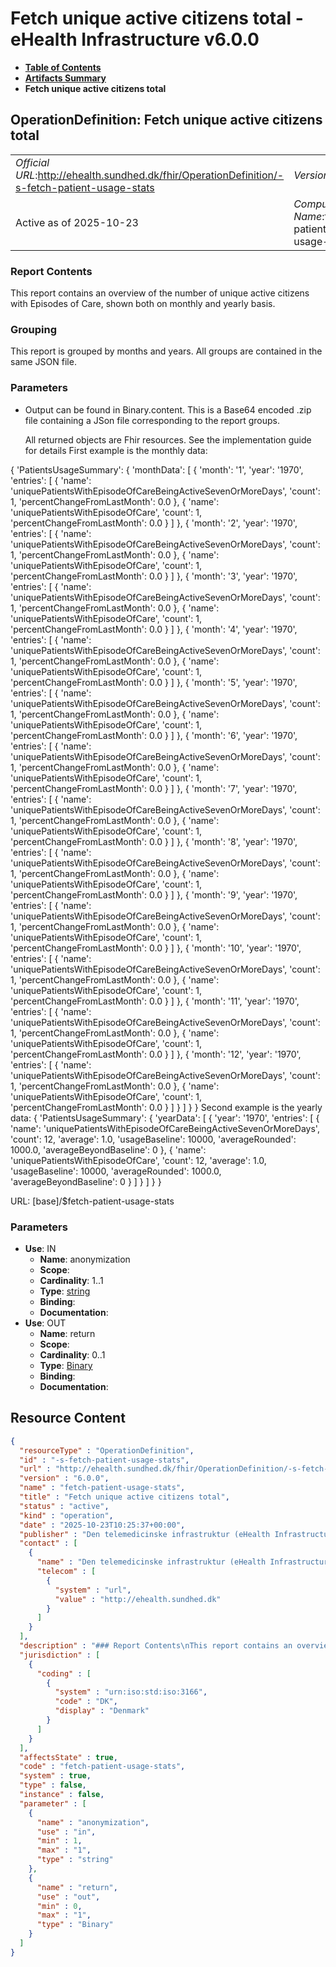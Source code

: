 # Fetch unique active citizens total - eHealth Infrastructure v6.0.0

* [**Table of Contents**](toc.md)
* [**Artifacts Summary**](artifacts.md)
* **Fetch unique active citizens total**

## OperationDefinition: Fetch unique active citizens total 

| | |
| :--- | :--- |
| *Official URL*:http://ehealth.sundhed.dk/fhir/OperationDefinition/-s-fetch-patient-usage-stats | *Version*:6.0.0 |
| Active as of 2025-10-23 | *Computable Name*:fetch-patient-usage-stats |

 

### Report Contents

 
This report contains an overview of the number of unique active citizens with Episodes of Care, shown both on monthly and yearly basis. 

### Grouping

 
This report is grouped by months and years. All groups are contained in the same JSON file. 

### Parameters

 
* Output can be found in Binary.content. This is a Base64 encoded .zip file containing a JSon file corresponding to the report groups.


  All returned objects are Fhir resources. See the implementation guide for details First example is the monthly data:
 
{ 'PatientsUsageSummary': { 'monthData': [ { 'month': '1', 'year': '1970', 'entries': [ { 'name': 'uniquePatientsWithEpisodeOfCareBeingActiveSevenOrMoreDays', 'count': 1, 'percentChangeFromLastMonth': 0.0 }, { 'name': 'uniquePatientsWithEpisodeOfCare', 'count': 1, 'percentChangeFromLastMonth': 0.0 } ] }, { 'month': '2', 'year': '1970', 'entries': [ { 'name': 'uniquePatientsWithEpisodeOfCareBeingActiveSevenOrMoreDays', 'count': 1, 'percentChangeFromLastMonth': 0.0 }, { 'name': 'uniquePatientsWithEpisodeOfCare', 'count': 1, 'percentChangeFromLastMonth': 0.0 } ] }, { 'month': '3', 'year': '1970', 'entries': [ { 'name': 'uniquePatientsWithEpisodeOfCareBeingActiveSevenOrMoreDays', 'count': 1, 'percentChangeFromLastMonth': 0.0 }, { 'name': 'uniquePatientsWithEpisodeOfCare', 'count': 1, 'percentChangeFromLastMonth': 0.0 } ] }, { 'month': '4', 'year': '1970', 'entries': [ { 'name': 'uniquePatientsWithEpisodeOfCareBeingActiveSevenOrMoreDays', 'count': 1, 'percentChangeFromLastMonth': 0.0 }, { 'name': 'uniquePatientsWithEpisodeOfCare', 'count': 1, 'percentChangeFromLastMonth': 0.0 } ] }, { 'month': '5', 'year': '1970', 'entries': [ { 'name': 'uniquePatientsWithEpisodeOfCareBeingActiveSevenOrMoreDays', 'count': 1, 'percentChangeFromLastMonth': 0.0 }, { 'name': 'uniquePatientsWithEpisodeOfCare', 'count': 1, 'percentChangeFromLastMonth': 0.0 } ] }, { 'month': '6', 'year': '1970', 'entries': [ { 'name': 'uniquePatientsWithEpisodeOfCareBeingActiveSevenOrMoreDays', 'count': 1, 'percentChangeFromLastMonth': 0.0 }, { 'name': 'uniquePatientsWithEpisodeOfCare', 'count': 1, 'percentChangeFromLastMonth': 0.0 } ] }, { 'month': '7', 'year': '1970', 'entries': [ { 'name': 'uniquePatientsWithEpisodeOfCareBeingActiveSevenOrMoreDays', 'count': 1, 'percentChangeFromLastMonth': 0.0 }, { 'name': 'uniquePatientsWithEpisodeOfCare', 'count': 1, 'percentChangeFromLastMonth': 0.0 } ] }, { 'month': '8', 'year': '1970', 'entries': [ { 'name': 'uniquePatientsWithEpisodeOfCareBeingActiveSevenOrMoreDays', 'count': 1, 'percentChangeFromLastMonth': 0.0 }, { 'name': 'uniquePatientsWithEpisodeOfCare', 'count': 1, 'percentChangeFromLastMonth': 0.0 } ] }, { 'month': '9', 'year': '1970', 'entries': [ { 'name': 'uniquePatientsWithEpisodeOfCareBeingActiveSevenOrMoreDays', 'count': 1, 'percentChangeFromLastMonth': 0.0 }, { 'name': 'uniquePatientsWithEpisodeOfCare', 'count': 1, 'percentChangeFromLastMonth': 0.0 } ] }, { 'month': '10', 'year': '1970', 'entries': [ { 'name': 'uniquePatientsWithEpisodeOfCareBeingActiveSevenOrMoreDays', 'count': 1, 'percentChangeFromLastMonth': 0.0 }, { 'name': 'uniquePatientsWithEpisodeOfCare', 'count': 1, 'percentChangeFromLastMonth': 0.0 } ] }, { 'month': '11', 'year': '1970', 'entries': [ { 'name': 'uniquePatientsWithEpisodeOfCareBeingActiveSevenOrMoreDays', 'count': 1, 'percentChangeFromLastMonth': 0.0 }, { 'name': 'uniquePatientsWithEpisodeOfCare', 'count': 1, 'percentChangeFromLastMonth': 0.0 } ] }, { 'month': '12', 'year': '1970', 'entries': [ { 'name': 'uniquePatientsWithEpisodeOfCareBeingActiveSevenOrMoreDays', 'count': 1, 'percentChangeFromLastMonth': 0.0 }, { 'name': 'uniquePatientsWithEpisodeOfCare', 'count': 1, 'percentChangeFromLastMonth': 0.0 } ] } ] } } 
Second example is the yearly data: 
{ 'PatientsUsageSummary': { 'yearData': [ { 'year': '1970', 'entries': [ { 'name': 'uniquePatientsWithEpisodeOfCareBeingActiveSevenOrMoreDays', 'count': 12, 'average': 1.0, 'usageBaseline': 10000, 'averageRounded': 1000.0, 'averageBeyondBaseline': 0 }, { 'name': 'uniquePatientsWithEpisodeOfCare', 'count': 12, 'average': 1.0, 'usageBaseline': 10000, 'averageRounded': 1000.0, 'averageBeyondBaseline': 0 } ] } ] } } 

URL: [base]/$fetch-patient-usage-stats

### Parameters

* **Use**: IN
  * **Name**: anonymization
  * **Scope**: 
  * **Cardinality**: 1..1
  * **Type**: [string](http://hl7.org/fhir/R4/datatypes.html#string)
  * **Binding**: 
  * **Documentation**: 
* **Use**: OUT
  * **Name**: return
  * **Scope**: 
  * **Cardinality**: 0..1
  * **Type**: [Binary](http://hl7.org/fhir/R4/binary.html)
  * **Binding**: 
  * **Documentation**: 



## Resource Content

```json
{
  "resourceType" : "OperationDefinition",
  "id" : "-s-fetch-patient-usage-stats",
  "url" : "http://ehealth.sundhed.dk/fhir/OperationDefinition/-s-fetch-patient-usage-stats",
  "version" : "6.0.0",
  "name" : "fetch-patient-usage-stats",
  "title" : "Fetch unique active citizens total",
  "status" : "active",
  "kind" : "operation",
  "date" : "2025-10-23T10:25:37+00:00",
  "publisher" : "Den telemedicinske infrastruktur (eHealth Infrastructure)",
  "contact" : [
    {
      "name" : "Den telemedicinske infrastruktur (eHealth Infrastructure)",
      "telecom" : [
        {
          "system" : "url",
          "value" : "http://ehealth.sundhed.dk"
        }
      ]
    }
  ],
  "description" : "### Report Contents\nThis report contains an overview of the number of unique active citizens with Episodes of Care, shown both on monthly and yearly basis.\n### Grouping \nThis report is grouped by months and years. All groups are contained in the same JSON file.\n### Parameters\n- None\n### Output\nOutput can be found in Binary.content. This is a Base64 encoded .zip file containing a JSon file corresponding to the report groups.\n### Example output\nAll returned objects are Fhir resources. See the implementation guide for details\nFirst example is the monthly data:\n\n{\n\t'PatientsUsageSummary': {\n\t\t'monthData': [\n\t\t\t{\n\t\t\t\t'month': '1',\n\t\t\t\t'year': '1970',\n\t\t\t\t'entries': [\n\t\t\t\t\t{\n\t\t\t\t\t\t'name': 'uniquePatientsWithEpisodeOfCareBeingActiveSevenOrMoreDays',\n\t\t\t\t\t\t'count': 1,\n\t\t\t\t\t\t'percentChangeFromLastMonth': 0.0\n\t\t\t\t\t},\n\t\t\t\t\t{\n\t\t\t\t\t\t'name': 'uniquePatientsWithEpisodeOfCare',\n\t\t\t\t\t\t'count': 1,\n\t\t\t\t\t\t'percentChangeFromLastMonth': 0.0\n\t\t\t\t\t}\n\t\t\t\t]\n\t\t\t},\n\t\t\t{\n\t\t\t\t'month': '2',\n\t\t\t\t'year': '1970',\n\t\t\t\t'entries': [\n\t\t\t\t\t{\n\t\t\t\t\t\t'name': 'uniquePatientsWithEpisodeOfCareBeingActiveSevenOrMoreDays',\n\t\t\t\t\t\t'count': 1,\n\t\t\t\t\t\t'percentChangeFromLastMonth': 0.0\n\t\t\t\t\t},\n\t\t\t\t\t{\n\t\t\t\t\t\t'name': 'uniquePatientsWithEpisodeOfCare',\n\t\t\t\t\t\t'count': 1,\n\t\t\t\t\t\t'percentChangeFromLastMonth': 0.0\n\t\t\t\t\t}\n\t\t\t\t]\n\t\t\t},\n\t\t\t{\n\t\t\t\t'month': '3',\n\t\t\t\t'year': '1970',\n\t\t\t\t'entries': [\n\t\t\t\t\t{\n\t\t\t\t\t\t'name': 'uniquePatientsWithEpisodeOfCareBeingActiveSevenOrMoreDays',\n\t\t\t\t\t\t'count': 1,\n\t\t\t\t\t\t'percentChangeFromLastMonth': 0.0\n\t\t\t\t\t},\n\t\t\t\t\t{\n\t\t\t\t\t\t'name': 'uniquePatientsWithEpisodeOfCare',\n\t\t\t\t\t\t'count': 1,\n\t\t\t\t\t\t'percentChangeFromLastMonth': 0.0\n\t\t\t\t\t}\n\t\t\t\t]\n\t\t\t},\n\t\t\t{\n\t\t\t\t'month': '4',\n\t\t\t\t'year': '1970',\n\t\t\t\t'entries': [\n\t\t\t\t\t{\n\t\t\t\t\t\t'name': 'uniquePatientsWithEpisodeOfCareBeingActiveSevenOrMoreDays',\n\t\t\t\t\t\t'count': 1,\n\t\t\t\t\t\t'percentChangeFromLastMonth': 0.0\n\t\t\t\t\t},\n\t\t\t\t\t{\n\t\t\t\t\t\t'name': 'uniquePatientsWithEpisodeOfCare',\n\t\t\t\t\t\t'count': 1,\n\t\t\t\t\t\t'percentChangeFromLastMonth': 0.0\n\t\t\t\t\t}\n\t\t\t\t]\n\t\t\t},\n\t\t\t{\n\t\t\t\t'month': '5',\n\t\t\t\t'year': '1970',\n\t\t\t\t'entries': [\n\t\t\t\t\t{\n\t\t\t\t\t\t'name': 'uniquePatientsWithEpisodeOfCareBeingActiveSevenOrMoreDays',\n\t\t\t\t\t\t'count': 1,\n\t\t\t\t\t\t'percentChangeFromLastMonth': 0.0\n\t\t\t\t\t},\n\t\t\t\t\t{\n\t\t\t\t\t\t'name': 'uniquePatientsWithEpisodeOfCare',\n\t\t\t\t\t\t'count': 1,\n\t\t\t\t\t\t'percentChangeFromLastMonth': 0.0\n\t\t\t\t\t}\n\t\t\t\t]\n\t\t\t},\n\t\t\t{\n\t\t\t\t'month': '6',\n\t\t\t\t'year': '1970',\n\t\t\t\t'entries': [\n\t\t\t\t\t{\n\t\t\t\t\t\t'name': 'uniquePatientsWithEpisodeOfCareBeingActiveSevenOrMoreDays',\n\t\t\t\t\t\t'count': 1,\n\t\t\t\t\t\t'percentChangeFromLastMonth': 0.0\n\t\t\t\t\t},\n\t\t\t\t\t{\n\t\t\t\t\t\t'name': 'uniquePatientsWithEpisodeOfCare',\n\t\t\t\t\t\t'count': 1,\n\t\t\t\t\t\t'percentChangeFromLastMonth': 0.0\n\t\t\t\t\t}\n\t\t\t\t]\n\t\t\t},\n\t\t\t{\n\t\t\t\t'month': '7',\n\t\t\t\t'year': '1970',\n\t\t\t\t'entries': [\n\t\t\t\t\t{\n\t\t\t\t\t\t'name': 'uniquePatientsWithEpisodeOfCareBeingActiveSevenOrMoreDays',\n\t\t\t\t\t\t'count': 1,\n\t\t\t\t\t\t'percentChangeFromLastMonth': 0.0\n\t\t\t\t\t},\n\t\t\t\t\t{\n\t\t\t\t\t\t'name': 'uniquePatientsWithEpisodeOfCare',\n\t\t\t\t\t\t'count': 1,\n\t\t\t\t\t\t'percentChangeFromLastMonth': 0.0\n\t\t\t\t\t}\n\t\t\t\t]\n\t\t\t},\n\t\t\t{\n\t\t\t\t'month': '8',\n\t\t\t\t'year': '1970',\n\t\t\t\t'entries': [\n\t\t\t\t\t{\n\t\t\t\t\t\t'name': 'uniquePatientsWithEpisodeOfCareBeingActiveSevenOrMoreDays',\n\t\t\t\t\t\t'count': 1,\n\t\t\t\t\t\t'percentChangeFromLastMonth': 0.0\n\t\t\t\t\t},\n\t\t\t\t\t{\n\t\t\t\t\t\t'name': 'uniquePatientsWithEpisodeOfCare',\n\t\t\t\t\t\t'count': 1,\n\t\t\t\t\t\t'percentChangeFromLastMonth': 0.0\n\t\t\t\t\t}\n\t\t\t\t]\n\t\t\t},\n\t\t\t{\n\t\t\t\t'month': '9',\n\t\t\t\t'year': '1970',\n\t\t\t\t'entries': [\n\t\t\t\t\t{\n\t\t\t\t\t\t'name': 'uniquePatientsWithEpisodeOfCareBeingActiveSevenOrMoreDays',\n\t\t\t\t\t\t'count': 1,\n\t\t\t\t\t\t'percentChangeFromLastMonth': 0.0\n\t\t\t\t\t},\n\t\t\t\t\t{\n\t\t\t\t\t\t'name': 'uniquePatientsWithEpisodeOfCare',\n\t\t\t\t\t\t'count': 1,\n\t\t\t\t\t\t'percentChangeFromLastMonth': 0.0\n\t\t\t\t\t}\n\t\t\t\t]\n\t\t\t},\n\t\t\t{\n\t\t\t\t'month': '10',\n\t\t\t\t'year': '1970',\n\t\t\t\t'entries': [\n\t\t\t\t\t{\n\t\t\t\t\t\t'name': 'uniquePatientsWithEpisodeOfCareBeingActiveSevenOrMoreDays',\n\t\t\t\t\t\t'count': 1,\n\t\t\t\t\t\t'percentChangeFromLastMonth': 0.0\n\t\t\t\t\t},\n\t\t\t\t\t{\n\t\t\t\t\t\t'name': 'uniquePatientsWithEpisodeOfCare',\n\t\t\t\t\t\t'count': 1,\n\t\t\t\t\t\t'percentChangeFromLastMonth': 0.0\n\t\t\t\t\t}\n\t\t\t\t]\n\t\t\t},\n\t\t\t{\n\t\t\t\t'month': '11',\n\t\t\t\t'year': '1970',\n\t\t\t\t'entries': [\n\t\t\t\t\t{\n\t\t\t\t\t\t'name': 'uniquePatientsWithEpisodeOfCareBeingActiveSevenOrMoreDays',\n\t\t\t\t\t\t'count': 1,\n\t\t\t\t\t\t'percentChangeFromLastMonth': 0.0\n\t\t\t\t\t},\n\t\t\t\t\t{\n\t\t\t\t\t\t'name': 'uniquePatientsWithEpisodeOfCare',\n\t\t\t\t\t\t'count': 1,\n\t\t\t\t\t\t'percentChangeFromLastMonth': 0.0\n\t\t\t\t\t}\n\t\t\t\t]\n\t\t\t},\n\t\t\t{\n\t\t\t\t'month': '12',\n\t\t\t\t'year': '1970',\n\t\t\t\t'entries': [\n\t\t\t\t\t{\n\t\t\t\t\t\t'name': 'uniquePatientsWithEpisodeOfCareBeingActiveSevenOrMoreDays',\n\t\t\t\t\t\t'count': 1,\n\t\t\t\t\t\t'percentChangeFromLastMonth': 0.0\n\t\t\t\t\t},\n\t\t\t\t\t{\n\t\t\t\t\t\t'name': 'uniquePatientsWithEpisodeOfCare',\n\t\t\t\t\t\t'count': 1,\n\t\t\t\t\t\t'percentChangeFromLastMonth': 0.0\n\t\t\t\t\t}\n\t\t\t\t]\n\t\t\t}\n      ]\n   }\n}\n\nSecond example is the yearly data:\n\n{\n\t'PatientsUsageSummary': {\n\t\t'yearData': [\n\t\t\t{\n\t\t\t\t'year': '1970',\n\t\t\t\t'entries': [\n\t\t\t\t\t{\n\t\t\t\t\t\t'name': 'uniquePatientsWithEpisodeOfCareBeingActiveSevenOrMoreDays',\n\t\t\t\t\t\t'count': 12,\n\t\t\t\t\t\t'average': 1.0,\n\t\t\t\t\t\t'usageBaseline': 10000,\n\t\t\t\t\t\t'averageRounded': 1000.0,\n\t\t\t\t\t\t'averageBeyondBaseline': 0\n\t\t\t\t\t},\n\t\t\t\t\t{\n\t\t\t\t\t\t'name': 'uniquePatientsWithEpisodeOfCare',\n\t\t\t\t\t\t'count': 12,\n\t\t\t\t\t\t'average': 1.0,\n\t\t\t\t\t\t'usageBaseline': 10000,\n\t\t\t\t\t\t'averageRounded': 1000.0,\n\t\t\t\t\t\t'averageBeyondBaseline': 0\n\t\t\t\t\t}\n\t\t\t\t]\n\t\t\t}\n      ]\n   }\n}\n",
  "jurisdiction" : [
    {
      "coding" : [
        {
          "system" : "urn:iso:std:iso:3166",
          "code" : "DK",
          "display" : "Denmark"
        }
      ]
    }
  ],
  "affectsState" : true,
  "code" : "fetch-patient-usage-stats",
  "system" : true,
  "type" : false,
  "instance" : false,
  "parameter" : [
    {
      "name" : "anonymization",
      "use" : "in",
      "min" : 1,
      "max" : "1",
      "type" : "string"
    },
    {
      "name" : "return",
      "use" : "out",
      "min" : 0,
      "max" : "1",
      "type" : "Binary"
    }
  ]
}

```
